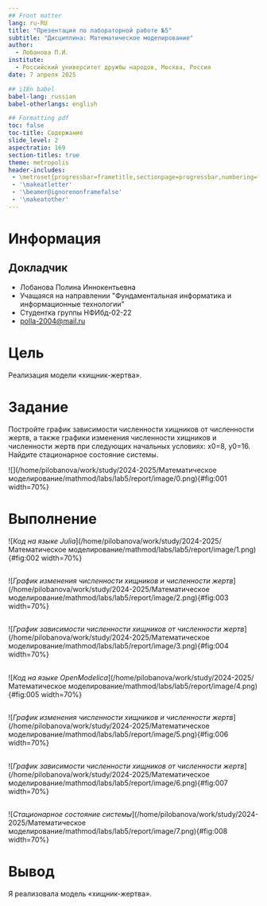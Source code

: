 ```yaml
---
## Front matter
lang: ru-RU
title: "Презентация по лабораторной работе №5"
subtitle: "Дисциплина: Математическое моделирование"
author:
  - Лобанова П.И.
institute:
  - Российский университет дружбы народов, Москва, Россия
date: 7 апреля 2025

## i18n babel
babel-lang: russian
babel-otherlangs: english

## Formatting pdf
toc: false
toc-title: Содержание
slide_level: 2
aspectratio: 169
section-titles: true
theme: metropolis
header-includes:
 - \metroset{progressbar=frametitle,sectionpage=progressbar,numbering=fraction}
 - '\makeatletter'
 - '\beamer@ignorenonframefalse'
 - '\makeatother'
---
```


# Информация

## Докладчик


  * Лобанова Полина Иннокентьевна
  * Учащаяся на направлении "Фундаментальная информатика и информационные технологии"
  * Студентка группы НФИбд-02-22
  * [polla-2004@mail.ru](polla-2004@mail.ru)

# Цель

Реализация модели «хищник-жертва».

# Задание

Постройте график зависимости численности хищников от численности жертв, а также графики изменения численности хищников и численности жертв при следующих начальных условиях: x0=8, y0=16. Найдите стационарное состояние системы.

![](/home/pilobanova/work/study/2024-2025/Математическое моделирование/mathmod/labs/lab5/report/image/0.png){#fig:001 width=70%}


# Выполнение

![*Код на языке Julia*](/home/pilobanova/work/study/2024-2025/Математическое моделирование/mathmod/labs/lab5/report/image/1.png){#fig:002 width=70%}

## 

![*График изменения численности хищников и численности жертв*](/home/pilobanova/work/study/2024-2025/Математическое моделирование/mathmod/labs/lab5/report/image/2.png){#fig:003 width=70%}

##

![*График зависимости численности хищников от численности жертв*](/home/pilobanova/work/study/2024-2025/Математическое моделирование/mathmod/labs/lab5/report/image/3.png){#fig:004 width=70%}

## 

![*Код на языке OpenModelica*](/home/pilobanova/work/study/2024-2025/Математическое моделирование/mathmod/labs/lab5/report/image/4.png){#fig:005 width=70%}

## 

![*График изменения численности хищников и численности жертв*](/home/pilobanova/work/study/2024-2025/Математическое моделирование/mathmod/labs/lab5/report/image/5.png){#fig:006 width=70%}

## 

![*График зависимости численности хищников от численности жертв*](/home/pilobanova/work/study/2024-2025/Математическое моделирование/mathmod/labs/lab5/report/image/6.png){#fig:007 width=70%}

## 

![*Стационарное состояние системы*](/home/pilobanova/work/study/2024-2025/Математическое моделирование/mathmod/labs/lab5/report/image/7.png){#fig:008 width=70%}

# Вывод

Я реализовала модель «хищник-жертва».
